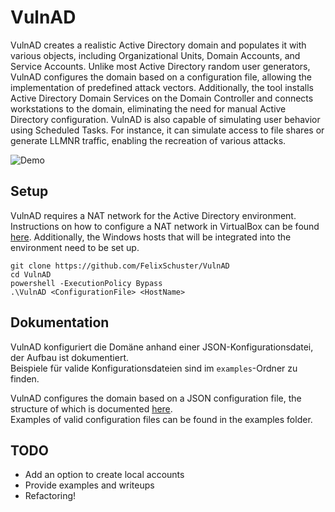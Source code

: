 # VulnAD

VulnAD creates a realistic Active Directory domain and populates it with various objects, including Organizational Units, Domain Accounts, and Service Accounts. Unlike most Active Directory random user generators, VulnAD configures the domain based on a configuration file, allowing the implementation of predefined attack vectors. Additionally, the tool installs Active Directory Domain Services on the Domain Controller and connects workstations to the domain, eliminating the need for manual Active Directory configuration. VulnAD is also capable of simulating user behavior using Scheduled Tasks. For instance, it can simulate access to file shares or generate LLMNR traffic, enabling the recreation of various attacks.

![Demo](./docs/pics/demo.gif)

## Setup
VulnAD requires a NAT network for the Active Directory environment. Instructions on how to configure a NAT network in VirtualBox can be found [here](./docs/vbox_nat.md). Additionally, the Windows hosts that will be integrated into the environment need to be set up.

```text
git clone https://github.com/FelixSchuster/VulnAD
cd VulnAD
powershell -ExecutionPolicy Bypass
.\VulnAD <ConfigurationFile> <HostName>
```

## Dokumentation

VulnAD konfiguriert die Domäne anhand einer JSON-Konfigurationsdatei, der Aufbau ist  dokumentiert.\
Beispiele für valide Konfigurationsdateien sind im `examples`-Ordner zu finden.

VulnAD configures the domain based on a JSON configuration file, the structure of which is documented [here](./docs/cfg_root.md).\
Examples of valid configuration files can be found in the examples folder.

## TODO
- Add an option to create local accounts
- Provide examples and writeups
- Refactoring!
